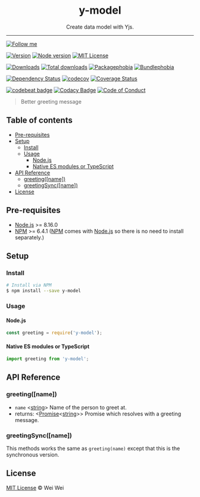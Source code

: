 <div align="center" style="text-align: center;">
  <h1 style="border-bottom: none;">y-model</h1>

  <p>Create data model with Yjs.</p>
</div>

<hr />

[![Follow me][follow-me-badge]][follow-me-url]

[![Version][version-badge]][version-url]
[![Node version][node-version-badge]][node-version-url]
[![MIT License][mit-license-badge]][mit-license-url]

[![Downloads][downloads-badge]][downloads-url]
[![Total downloads][total-downloads-badge]][downloads-url]
[![Packagephobia][packagephobia-badge]][packagephobia-url]
[![Bundlephobia][bundlephobia-badge]][bundlephobia-url]

[![Dependency Status][daviddm-badge]][daviddm-url]
[![codecov][codecov-badge]][codecov-url]
[![Coverage Status][coveralls-badge]][coveralls-url]

[![codebeat badge][codebeat-badge]][codebeat-url]
[![Codacy Badge][codacy-badge]][codacy-url]
[![Code of Conduct][coc-badge]][coc-url]

> Better greeting message

## Table of contents <!-- omit in toc -->

- [Pre-requisites](#pre-requisites)
- [Setup](#setup)
  - [Install](#install)
  - [Usage](#usage)
    - [Node.js](#nodejs)
    - [Native ES modules or TypeScript](#native-es-modules-or-typescript)
- [API Reference](#api-reference)
  - [greeting([name])](#greetingname)
  - [greetingSync([name])](#greetingsyncname)
- [License](#license)

## Pre-requisites

- [Node.js][nodejs-url] >= 8.16.0
- [NPM][npm-url] >= 6.4.1 ([NPM][npm-url] comes with [Node.js][nodejs-url] so there is no need to install separately.)

## Setup

### Install

```sh
# Install via NPM
$ npm install --save y-model
```

### Usage

#### Node.js

```js
const greeting = require('y-model');
```

#### Native ES modules or TypeScript

```ts
import greeting from 'y-model';
```

## API Reference

### greeting([name])

- `name` <[string][string-mdn-url]> Name of the person to greet at.
- returns: <[Promise][promise-mdn-url]<[string][string-mdn-url]>> Promise which resolves with a greeting message.

### greetingSync([name])

This methods works the same as `greeting(name)` except that this is the synchronous version.

## License

[MIT License](https://wewei.mit-license.org/) © Wei Wei

<!-- References -->
[typescript-url]: https://github.com/Microsoft/TypeScript
[nodejs-url]: https://nodejs.org
[npm-url]: https://www.npmjs.com
[node-releases-url]: https://nodejs.org/en/download/releases

<!-- MDN -->
[array-mdn-url]: https://developer.mozilla.org/en-US/docs/Web/JavaScript/Reference/Global_Objects/Array
[boolean-mdn-url]: https://developer.mozilla.org/en-US/docs/Web/JavaScript/Reference/Global_Objects/Boolean
[function-mdn-url]: https://developer.mozilla.org/en-US/docs/Web/JavaScript/Reference/Global_Objects/Function
[map-mdn-url]: https://developer.mozilla.org/en-US/docs/Web/JavaScript/Reference/Global_Objects/Map
[number-mdn-url]: https://developer.mozilla.org/en-US/docs/Web/JavaScript/Reference/Global_Objects/Number
[object-mdn-url]: https://developer.mozilla.org/en-US/docs/Web/JavaScript/Reference/Global_Objects/Object
[promise-mdn-url]: https://developer.mozilla.org/en-US/docs/Web/JavaScript/Reference/Global_Objects/Promise
[regexp-mdn-url]: https://developer.mozilla.org/en-US/docs/Web/JavaScript/Reference/Global_Objects/RegExp
[set-mdn-url]: https://developer.mozilla.org/en-US/docs/Web/JavaScript/Reference/Global_Objects/Set
[string-mdn-url]: https://developer.mozilla.org/en-US/docs/Web/JavaScript/Reference/Global_Objects/String

<!-- Badges -->
[follow-me-badge]: https://flat.badgen.net/twitter/follow/wewei?icon=twitter

[version-badge]: https://flat.badgen.net/npm/v/y-model?icon=npm
[node-version-badge]: https://flat.badgen.net/npm/node/y-model
[mit-license-badge]: https://flat.badgen.net/npm/license/y-model

[downloads-badge]: https://flat.badgen.net/npm/dm/y-model
[total-downloads-badge]: https://flat.badgen.net/npm/dt/y-model?label=total%20downloads
[packagephobia-badge]: https://flat.badgen.net/packagephobia/install/y-model
[bundlephobia-badge]: https://flat.badgen.net/bundlephobia/minzip/y-model

[daviddm-badge]: https://flat.badgen.net/david/dep/wewei/y-model
[codecov-badge]: https://flat.badgen.net/codecov/c/github/wewei/y-model?label=codecov&icon=codecov
[coveralls-badge]: https://flat.badgen.net/coveralls/c/github/wewei/y-model?label=coveralls

[codebeat-badge]: https://codebeat.co/badges/123
[codacy-badge]: https://api.codacy.com/project/badge/Grade/123
[coc-badge]: https://flat.badgen.net/badge/code%20of/conduct/pink

<!-- Links -->
[follow-me-url]: https://twitter.com/wewei?utm_source=github.com&amp;utm_medium=referral&amp;utm_content=wewei/y-model

[version-url]: https://www.npmjs.com/package/y-model
[node-version-url]: https://nodejs.org/en/download
[mit-license-url]: https://github.com/wewei/y-model/blob/master/LICENSE

[downloads-url]: https://www.npmtrends.com/y-model
[packagephobia-url]: https://packagephobia.now.sh/result?p=y-model
[bundlephobia-url]: https://bundlephobia.com/result?p=y-model

[daviddm-url]: https://david-dm.org/wewei/y-model
[codecov-url]: https://codecov.io/gh/wewei/y-model
[coveralls-url]: https://coveralls.io/github/wewei/y-model?branch=master

[codebeat-url]: https://codebeat.co/projects/github-com-wewei-y-model-master
[codacy-url]: https://www.codacy.com/app/wewei/y-model?utm_source=github.com&amp;utm_medium=referral&amp;utm_content=wewei/y-model&amp;utm_campaign=Badge_Grade
[coc-url]: https://github.com/wewei/y-model/blob/master/CODE_OF_CONDUCT.md
